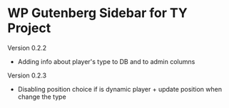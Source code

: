 # WP Gutenberg Sidebar for TY Project

Version 0.2.2
- Adding info about player's type to DB and to admin columns

Version 0.2.3
- Disabling position choice if is dynamic player + update position when change the type
